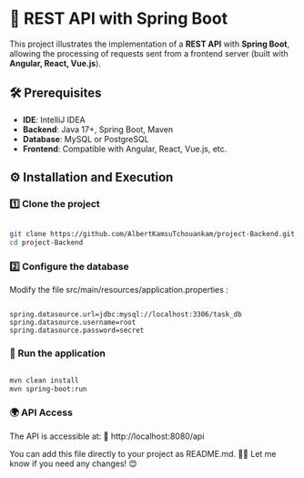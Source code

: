 # 🚀 REST API with Spring Boot
This project illustrates the implementation of a **REST API** with **Spring Boot**, allowing the processing of requests sent from a frontend server (built with **Angular, React, Vue.js**).
## 🛠 Prerequisites
- **IDE**: IntelliJ IDEA
- **Backend**: Java 17+, Spring Boot, Maven
- **Database**: MySQL or PostgreSQL
- **Frontend**: Compatible with Angular, React, Vue.js, etc.

## ⚙️ Installation and Execution

### 1️⃣ Clone the project
```sh

git clone https://github.com/AlbertKamsuTchouankam/project-Backend.git
cd project-Backend
```
### 2️⃣  Configure the database
Modify the file   src/main/resources/application.properties :

```properties

spring.datasource.url=jdbc:mysql://localhost:3306/task_db
spring.datasource.username=root
spring.datasource.password=secret
```

###  ️⃣ Run the application

```sh

mvn clean install
mvn spring-boot:run
```
### 🌍  API Access
The API is accessible at:
🔗 http://localhost:8080/api

You can add this file directly to your project as README.md. 🚀🔥
Let me know if you need any changes! 😊
